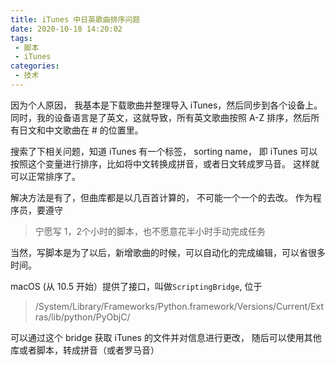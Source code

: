 ```yaml
---
title: iTunes 中日英歌曲排序问题
date: 2020-10-18 14:20:02
tags:
 - 脚本
 - iTunes
categories:
 - 技术
---
```


因为个人原因， 我基本是下载歌曲并整理导入 iTunes，然后同步到各个设备上。 同时，我的设备语言是了英文，这就导致，所有英文歌曲按照 A-Z 排序，然后所有日文和中文歌曲在 # 的位置里。

搜索了下相关问题，知道 iTunes 有一个标签， sorting name， 即 iTunes 可以按照这个变量进行排序，比如将中文转换成拼音，或者日文转成罗马音。 这样就可以正常排序了。 

解决方法是有了，但曲库都是以几百首计算的， 不可能一个一个的去改。 作为程序员，要遵守

> 宁愿写 1，2个小时的脚本，也不愿意花半小时手动完成任务

当然，写脚本是为了以后，新增歌曲的时候，可以自动化的完成编辑，可以省很多时间。

macOS (从 10.5 开始）提供了接口，叫做`ScriptingBridge`, 位于 

> /System/Library/Frameworks/Python.framework/Versions/Current/Extras/lib/python/PyObjC/

可以通过这个 bridge 获取 iTunes 的文件并对信息进行更改， 随后可以使用其他库或者脚本，转成拼音（或者罗马音）

<script src="https://gist.github.com/RanKKI/b3de56d43339edf8258763801d9091c5.js"></script>